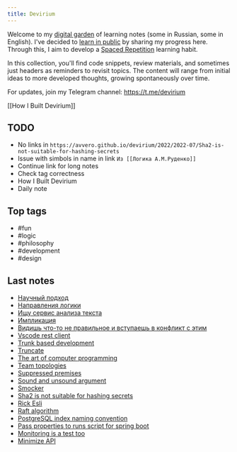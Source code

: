 ```yaml
---
title: Devirium
---
```


Welcome to my [digital garden](https://maggieappleton.com/garden-history) of learning notes (some in Russian, some in English). I've decided to [learn in public](https://dev.to/jbranchaud/how-i-learned-to-learn-in-public-2f4m) by sharing my progress here. Through this, I aim to develop a [Spaced Repetition](https://til.yenly.wtf/notes/spaced-repetition) learning habit.

In this collection, you'll find code snippets, review materials, and sometimes just headers as reminders to revisit topics. The content will range from initial ideas to more developed thoughts, growing spontaneously over time.

For updates, join my Telegram channel: https://t.me/devirium

[[How I Built Devirium]]

## TODO

- No links in `https://avvero.github.io/devirium/2022/2022-07/Sha2-is-not-suitable-for-hashing-secrets`
- Issue with simbols in name in link `Из [[Логика А.М.Руденко]]`
- Continue link for long notes
- Check tag correctness
- How I Built Devirium
- Daily note

## Top tags
- #fun
- #logic
- #philosophy
- #development
- #design

## Last notes
- [Научный подход](2022/2022-08/Научный-подход.md)
- [Направления логики](2022/2022-08/Направления-логики.md)
- [Ищу сервис анализа текста](2022/2022-08/Ищу-сервис-анализа-текста.md)
- [Импликация](2022/2022-08/Импликация.md)
- [Видишь что-то не правильное и вступаешь в конфликт с этим](2022/2022-08/Видишь-что-то-не-правильное-и-вступаешь-в-конфликт-с-этим.md)
- [Vscode rest client](2022/2022-07/Vscode-rest-client.md)
- [Trunk based development](2022/2022-07/Trunk-based-development.md)
- [Truncate](2022/2022-07/Truncate.md)
- [The art of computer programming](2022/2022-07/The-art-of-computer-programming.md)
- [Team topologies](2022/2022-07/Team-topologies.md)
- [Suppressed premises](2022/2022-07/Suppressed-premises.md)
- [Sound and unsound argument](2022/2022-07/Sound-and-unsound-argument.md)
- [Smocker](2022/2022-07/Smocker.md)
- [Sha2 is not suitable for hashing secrets](2022/2022-07/Sha2-is-not-suitable-for-hashing-secrets.md)
- [Rick Esli](2022/2022-07/Rick-Esli.md)
- [Raft algorithm](2022/2022-07/Raft-algorithm.md)
- [PostgreSQL index naming convention](2022/2022-07/PostgreSQL-index-naming-convention.md)
- [Pass properties to runs script for spring boot](2022/2022-07/Pass-properties-to-runs-script-for-spring-boot.md)
- [Monitoring is a test too](2022/2022-07/Monitoring-is-a-test-too.md)
- [Minimize API](2022/2022-07/Minimize-API.md)
